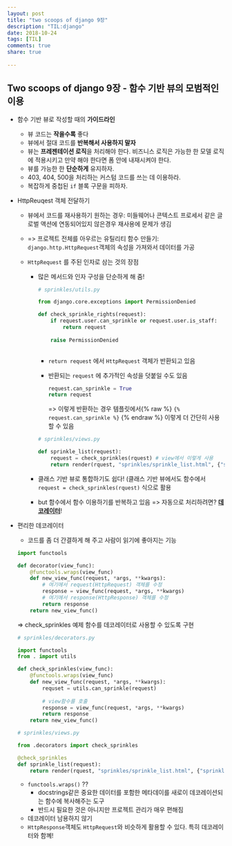```yaml
---
layout: post
title: "two scoops of django 9장"
description: "TIL:django"
date: 2018-10-24
tags: [TIL]
comments: true
share: true
    
---
```


## Two scoops of django 9장 - 함수 기반 뷰의 모범적인 이용

- 함수 기반 뷰로 작성할 때의 **가이드라인**

  - 뷰 코드는 **작을수록** 좋다
  - 뷰에서 절대 코드를 **반복해서 사용하지 말자**
  - 뷰는 **프레젠테이션 로직**을 처리해야 한다. 비즈니스 로직은 가능한 한 모델 로직에 적용시키고 만약 해야 한다면 폼 안에 내재시켜야 한다. 
  - 뷰를 가능한 한 **단순하게** 유지하자.
  - 403, 404, 500을 처리하는 커스텀 코드를 쓰는 데 이용하라.
  - 복잡하게 중첩된 `if` 블록 구문을 피하자.

- HttpReuqest 객체 전달하기

  - 뷰에서 코드를 재사용하기 원하는 경우: 미들웨어나 콘텍스트 프로세서 같은 글로벌 액션에 연동되어있지 않은경우 재사용에 문제가 생김

  - => 프로젝트 전체를 아우르는 유틸리티 함수 만들기: `django.http.HttpRequest`객체의 속성을 가져와서 데이터를 가공

  - `HttpRequest` 를 주된 인자로 삼는 것의 장점 

    - 많은 메서드와 인자 구성을 단순하게 해 줌!

      ```python
      # sprinkles/utils.py
      
      from django.core.exceptions import PermissionDenied
      
      def check_sprinkle_rights(request):
          if request.user.can_sprinkle or request.user.is_staff:
              return request
          
          raise PermissionDenied
          
      ```

       - `return request` 에서 `HttpRequest` 객체가 반환되고 있음 

       - 반환되는 `request` 에 추가적인 속성을 덧붙일 수도 있음

         ```python
         request.can_sprinkle = True
         return request
         ```

         => 이렇게 반환하는 경우 템플릿에서{% raw %} `{% request.can_sprinkle %}` {% endraw %} 이렇게 더 간단히 사용할 수 있음

      ```python
      # sprinkles/views.py
      
      def sprinkle_list(request):
          request = check_sprinkles(rquest) # view에서 이렇게 사용
          return render(rquest, "sprinkles/sprinkle_list.html", {"sprinkles:Sprinkle.objecs.all()"})
      ```

    - 클래스 기반 뷰로 통합하기도 쉽다! (클래스 기반 뷰에서도 함수에서  `request = check_sprinkles(rquest)` 식으로 활용

    - but 함수에서 함수 이용하기를 반복하고 있음 => 자동으로 처리하려면? **<u>데코레이터</u>**!

- 편리한 데코레이터

  - 코드를 좀 더 간결하게 해 주고 사람이 읽기에 좋아지는 기능

  ```python
  import functools
  
  def decorator(view_func):
      @functools.wraps(view_func)
      def new_view_func(request, *args, **kwargs):
          # 여기에서 request(HttpRequest) 객체를 수정
          response = view_func(request, *args, **kwargs)
          # 여기에서 response(HttpResponse) 객체를 수정
          return response
      return new_view_func()
  ```

  => check_sprinkles 예제 함수를 데코레이터로 사용할 수 있도록 구현

  ```python
  # sprinkles/decorators.py
  
  import functools
  from . import utils
  
  def check_sprinkles(view_func):
      @functools.wraps(view_func)
      def new_view_func(request, *args, **kwargs):
          requset = utils.can_sprinkle(request)
          
          # view함수를 호출
          response = view_func(request, *args, **kwargs)
          return response
      return new_view_func()
  ```

  ```python
  # sprinkles/views.py
  
  from .decorators import check_sprinkles
  
  @check_sprinkles
  def sprinkle_list(request):
      return render(rquest, "sprinkles/sprinkle_list.html", {"sprinkles:Sprinkle.objecs.all()"})
  ```

  * `functools.wraps()` ??
    * docstrings같은 중요한 데이터를 포함한 메타데이를 새로이 데코레이션되는 함수에 복사해주는 도구
    * 반드시 필요한 것은 아니지만 프로젝트 관리가 매우 편해짐
  * 데코레이터 남용하지 않기
  * `HttpResponse`객체도 `HttpRequest`와 비슷하게 활용할 수 있다. 특히 데코레이터와 함꼐!

